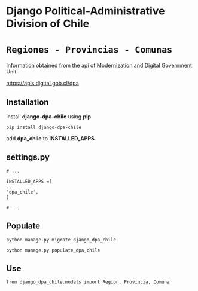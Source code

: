 Django Political-Administrative Division of Chile
=================================================

``Regiones - Provincias - Comunas``
===================================

Information obtained from the api of Modernization and Digital Government Unit

https://apis.digital.gob.cl/dpa

Installation
------------

install **django-dpa-chile** using **pip**


    pip install django-dpa-chile

add **dpa_chile** to **INSTALLED_APPS**

settings.py
-----------

    # ...

    INSTALLED_APPS =[
    ...
    'dpa_chile',
    ]

    # ...

Populate
--------

    python manage.py migrate django_dpa_chile

    python manage.py populate_dpa_chile

Use
---

    from django_dpa_chile.models import Region, Provincia, Comuna
